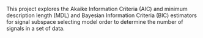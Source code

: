 This project explores the Akaike Information Criteria (AIC) and minimum description length (MDL) and Bayesian Information Criteria (BIC) estimators for signal subspace selecting model order to determine the number of signals in a set of data.
